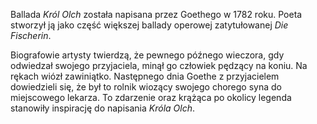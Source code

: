 Ballada *Król Olch* została napisana przez Goethego w 1782 roku. Poeta stworzył ją jako część większej ballady operowej zatytułowanej *Die Fischerin*.

Biografowie artysty twierdzą, że pewnego późnego wieczora, gdy odwiedzał swojego przyjaciela, minął go człowiek pędzący na koniu. Na rękach wiózł zawiniątko. Następnego dnia Goethe z przyjacielem dowiedzieli się, że był to rolnik wiozący swojego chorego syna do miejscowego lekarza. To zdarzenie oraz krążąca po okolicy legenda stanowiły inspirację do napisania *Króla Olch*.
